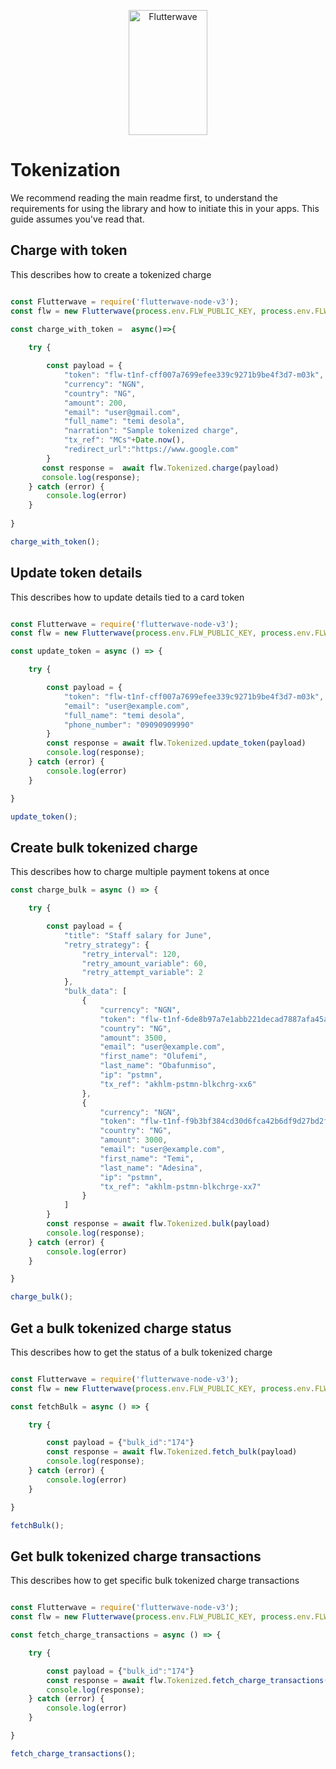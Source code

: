 <p align="center">
    <img title="Flutterwave" height="200" src="https://flutterwave.com/images/logo/full.svg" width="50%"/>
</p>

# Tokenization

We recommend reading the main readme first, to understand the requirements for using the library and how to initiate this in your apps. This guide assumes you've read that.

## Charge with token
This describes how to create a tokenized charge

```javascript

const Flutterwave = require('flutterwave-node-v3');
const flw = new Flutterwave(process.env.FLW_PUBLIC_KEY, process.env.FLW_SECRET_KEY);

const charge_with_token =  async()=>{
 
    try {

        const payload = {
            "token": "flw-t1nf-cff007a7699efee339c9271b9be4f3d7-m03k",
            "currency": "NGN",
            "country": "NG",
            "amount": 200,
            "email": "user@gmail.com",
            "full_name": "temi desola",
            "narration": "Sample tokenized charge",
            "tx_ref": "MCs"+Date.now(),
            "redirect_url":"https://www.google.com"
        }
       const response =  await flw.Tokenized.charge(payload)
       console.log(response);
    } catch (error) {
        console.log(error)
    }                            
   
}

charge_with_token();
```


## Update token details
This describes how to update details tied to a card token

```javascript

const Flutterwave = require('flutterwave-node-v3');
const flw = new Flutterwave(process.env.FLW_PUBLIC_KEY, process.env.FLW_SECRET_KEY);

const update_token = async () => {

    try {

        const payload = {
            "token": "flw-t1nf-cff007a7699efee339c9271b9be4f3d7-m03k",
            "email": "user@example.com",
            "full_name": "temi desola",
            "phone_number": "09090909990"
        }
        const response = await flw.Tokenized.update_token(payload)
        console.log(response);
    } catch (error) {
        console.log(error)
    }

}

update_token();
```


## Create bulk tokenized charge
This describes how to charge multiple payment tokens at once

```javascript
const charge_bulk = async () => {

    try {

        const payload = {
            "title": "Staff salary for June",
            "retry_strategy": {
                "retry_interval": 120,
                "retry_amount_variable": 60,
                "retry_attempt_variable": 2
            },
            "bulk_data": [
                {
                    "currency": "NGN",
                    "token": "flw-t1nf-6de8b97a7e1abb221decad7887afa45a-m03k",
                    "country": "NG",
                    "amount": 3500,
                    "email": "user@example.com",
                    "first_name": "Olufemi",
                    "last_name": "Obafunmiso",
                    "ip": "pstmn",
                    "tx_ref": "akhlm-pstmn-blkchrg-xx6"
                },
                {
                    "currency": "NGN",
                    "token": "flw-t1nf-f9b3bf384cd30d6fca42b6df9d27bd2f-m03k",
                    "country": "NG",
                    "amount": 3000,
                    "email": "user@example.com",
                    "first_name": "Temi",
                    "last_name": "Adesina",
                    "ip": "pstmn",
                    "tx_ref": "akhlm-pstmn-blkchrge-xx7"
                }
            ]
        }
        const response = await flw.Tokenized.bulk(payload)
        console.log(response);
    } catch (error) {
        console.log(error)
    }

}

charge_bulk();
```


## Get a bulk tokenized charge status
This describes how to get the status of a bulk tokenized charge

```javascript

const Flutterwave = require('flutterwave-node-v3');
const flw = new Flutterwave(process.env.FLW_PUBLIC_KEY, process.env.FLW_SECRET_KEY);

const fetchBulk = async () => {

    try {

        const payload = {"bulk_id":"174"}
        const response = await flw.Tokenized.fetch_bulk(payload)
        console.log(response);
    } catch (error) {
        console.log(error)
    }

}

fetchBulk();
```


## Get bulk tokenized charge transactions
This describes how to get specific bulk tokenized charge transactions

```javascript

const Flutterwave = require('flutterwave-node-v3');
const flw = new Flutterwave(process.env.FLW_PUBLIC_KEY, process.env.FLW_SECRET_KEY);

const fetch_charge_transactions = async () => {

    try {

        const payload = {"bulk_id":"174"}
        const response = await flw.Tokenized.fetch_charge_transactions(payload)
        console.log(response);
    } catch (error) {
        console.log(error)
    }

}

fetch_charge_transactions();
```